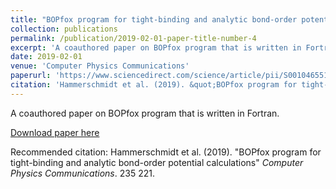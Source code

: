 ```yaml
---
title: "BOPfox program for tight-binding and analytic bond-order potential calculations"
collection: publications
permalink: /publication/2019-02-01-paper-title-number-4
excerpt: 'A coauthored paper on BOPfox program that is written in Fortran.'
date: 2019-02-01
venue: 'Computer Physics Communications'
paperurl: 'https://www.sciencedirect.com/science/article/pii/S0010465518303096'
citation: 'Hammerschmidt et al. (2019). &quot;BOPfox program for tight-binding and analytic bond-order potential calculations&quot; <i>Computer Physics Communications</i>. 235 221.'
---
```

A coauthored paper on BOPfox program that is written in Fortran.

[Download paper here](https://www.sciencedirect.com/science/article/pii/S0010465518303096)

Recommended citation: Hammerschmidt et al. (2019). "BOPfox program for tight-binding and analytic bond-order potential calculations" <i>Computer Physics Communications</i>. 235 221.